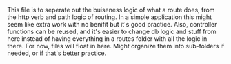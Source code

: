 This file is to seperate out the buiseness logic of what a route does, from the http verb and path logic of routing.
In a simple application this might seem like extra work with no benifit but it's good practice.
Also, controller functions can be reused, and it's easier to change db logic and stuff from here instead of having everything in a routes folder with all the logic in there.
For now, files will float in here. Might organize them into sub-folders if needed, or if that's better practice.